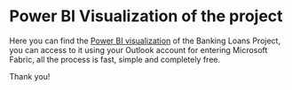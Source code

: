 # Power BI Visualization of the project  

Here you can find the  [Power BI visualization]([https://app.powerbi.com/view?r=eyJrIjoiNzI2MTU5MWEtYzgwMC00MzJjLTlmMTUtMDFmMTk4NWZmZjBiIiwidCI6ImY1N2E1OTQ5LTM3MzgtNDFlZi1hODZlLTAwNDkwYzA4Y2NiNSIsImMiOjR9](https://app.powerbi.com/groups/me/reports/1a9c836e-8100-4995-aba2-845e43568e57?ctid=f57a5949-3738-41ef-a86e-00490c08ccb5&pbi_source=linkShare)) of the Banking Loans Project, you can access to it using your Outlook account for entering Microsoft Fabric, all the process is fast, simple and completely free.


Thank you!
